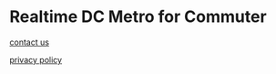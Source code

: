 # Realtime DC Metro for Commuter

[contact us](https://commute.cc/contact-us/)

[privacy policy](https://commute.cc/privacy-policy/)
